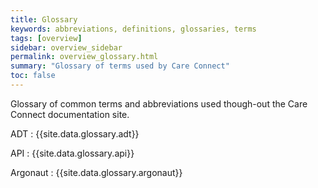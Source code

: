 ```yaml
---
title: Glossary
keywords: abbreviations, definitions, glossaries, terms
tags: [overview]
sidebar: overview_sidebar
permalink: overview_glossary.html
summary: "Glossary of terms used by Care Connect"
toc: false
---
```


Glossary of common terms and abbreviations used though-out the Care Connect documentation site.

ADT
: {{site.data.glossary.adt}}

API
: {{site.data.glossary.api}}

Argonaut
: {{site.data.glossary.argonaut}}

